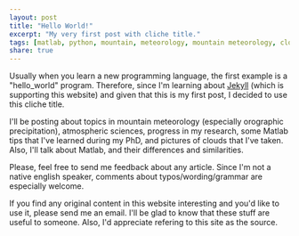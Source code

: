 ```yaml
---
layout: post
title: "Hello World!"
excerpt: "My very first post with cliche title."
tags: [matlab, python, mountain, meteorology, mountain meteorology, clouds]
share: true
---
```


Usually when you learn a new programming language, the first example is a "hello_world" program. Therefore, since I'm learning about [Jekyll](http://jekyllrb.com) (which is supporting this website) and given that this is my first post, I decided to use this cliche title.

I'll be posting about topics in mountain meteorology (especially orographic precipitation), atmospheric sciences, progress in my research, some Matlab tips that I've learned during my PhD, and pictures of clouds that I've taken. Also, I'll talk about Matlab, and their differences and similarities.

Please, feel free to send me feedback about any article. Since I'm not a native english speaker, comments about typos/wording/grammar are especially welcome.

If you find any original content in this website interesting and you'd like to use it, please send me an email. I'll be glad to know that these stuff are useful to someone. Also, I'd appreciate refering to this site as the source.


~~~~~~~~~
